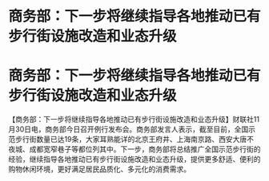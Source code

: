# 商务部：下一步将继续指导各地推动已有步行街设施改造和业态升级

# 商务部：下一步将继续指导各地推动已有步行街设施改造和业态升级

【商务部：下一步将继续指导各地推动已有步行街设施改造和业态升级】财联社11月30日电，商务部今日召开例行发布会。商务部发言人表示，截至目前，全国示范步行街数量已达19条，大家耳熟能详的北京王府井、上海南京路、西安大唐不夜城、成都宽窄巷子等都位列其中。下一步，商务部将总结推广全国示范步行街的经验，继续指导各地推动已有步行街设施改造和业态升级，提供更多舒适、便利的购物休闲环境，更好满足居民品质化、多元化的消费需求。


